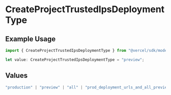 # CreateProjectTrustedIpsDeploymentType

## Example Usage

```typescript
import { CreateProjectTrustedIpsDeploymentType } from "@vercel/sdk/models/createprojectop.js";

let value: CreateProjectTrustedIpsDeploymentType = "preview";
```

## Values

```typescript
"production" | "preview" | "all" | "prod_deployment_urls_and_all_previews"
```